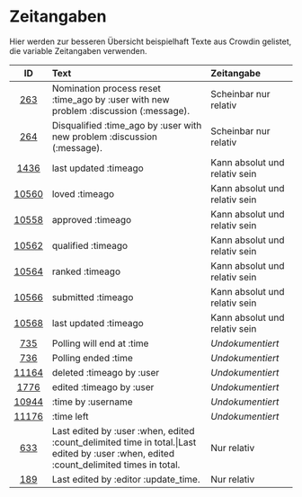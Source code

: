 # Zeitangaben

<!--TODO: It might be worth checking out the osu-web source code for documenting the usages here, however, this is a lot of work.-->

Hier werden zur besseren Übersicht beispielhaft Texte aus Crowdin gelistet, die variable Zeitangaben verwenden.

| ID | Text | Zeitangabe |
| :-: | :-- | :-- |
| [263](https://crowdin.com/editor/osu-web/all/en-de?#263) | Nomination process reset :time_ago by :user with new problem :discussion (:message). | Scheinbar nur relativ |
| [264](https://crowdin.com/editor/osu-web/all/en-de?#264) | Disqualified :time_ago by :user with new problem :discussion (:message). | Scheinbar nur relativ |
| [1436](https://crowdin.com/editor/osu-web/all/en-de?#1436) | last updated :timeago | Kann absolut und relativ sein |
| [10560](https://crowdin.com/editor/osu-web/all/en-de?#10560) | loved :timeago | Kann absolut und relativ sein |
| [10558](https://crowdin.com/editor/osu-web/all/en-de?#10558) | approved :timeago | Kann absolut und relativ sein |
| [10562](https://crowdin.com/editor/osu-web/all/en-de?#10562) | qualified :timeago | Kann absolut und relativ sein |
| [10564](https://crowdin.com/editor/osu-web/all/en-de?#10564) | ranked :timeago | Kann absolut und relativ sein |
| [10566](https://crowdin.com/editor/osu-web/all/en-de?#10566) | submitted :timeago | Kann absolut und relativ sein |
| [10568](https://crowdin.com/editor/osu-web/all/en-de?#10568) | last updated :timeago | Kann absolut und relativ sein |
| [735](https://crowdin.com/editor/osu-web/all/en-de?#736) | Polling will end at :time | *Undokumentiert* |
| [736](https://crowdin.com/editor/osu-web/all/en-de?#736) | Polling ended :time | *Undokumentiert* |
| [11164](https://crowdin.com/editor/osu-web/all/en-de?#11164) | deleted :timeago by :user | *Undokumentiert* |
| [1776](https://crowdin.com/editor/osu-web/all/en-de?#1776) | edited :timeago by :user | *Undokumentiert* |
| [10944](https://crowdin.com/editor/osu-web/all/en-de?#10944) | :time by :username | *Undokumentiert* |
| [11176](https://crowdin.com/editor/osu-web/all/en-de?#11176) | :time left | *Undokumentiert* |
| [633](https://crowdin.com/editor/osu-web/all/en-de?#633) | Last edited by :user :when, edited :count_delimited time in total.\|Last edited by :user :when, edited :count_delimited times in total. | Nur relativ |
| [189](https://crowdin.com/editor/osu-web/all/en-de?#189) | Last edited by :editor :update_time. | Nur relativ |
